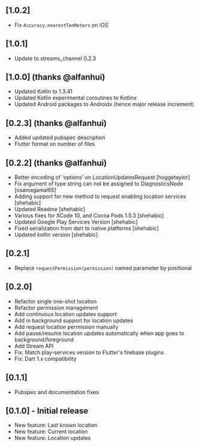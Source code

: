 ## [1.0.2]

- Fix `Accuracy.nearestTenMeters` on iOS

## [1.0.1]

- Update to streams_channel 0.2.3

## [1.0.0] (thanks @alfanhui)

- Updated Kotlin to 1.3.41
- Updated Kotlin experimental coroutines to Kotlinx
- Updated Android packages to Androidx (hence major release increment)

## [0.2.3] (thanks @alfanhui)

- Added updated pubspec description
- Flutter format on number of files

## [0.2.2] (thanks @alfanhui)

- Better encoding of 'options' on LocationUpdatesRequest [hoggetaylor]
- Fix argument of type string can not be assigned to DiagnosticsNode [osamagamal65]
- Adding support for new method to request enabling location services [shehabic]
- Updated Readme [shehabic]
- Various fixes for XCode 10, and Cocoa Pods 1.5.3 [shehabic]
- Updated Google Play Services Version [shehabic]
- Fixed serialization from dart to native platforms [shehabic]
- Updated kotlin version [shehabic]

## [0.2.1]

- Replace `requestPermission(permission)` named parameter by positional

## [0.2.0]

- Refactor single one-shot location
- Refactor permission management
- Add continuous location updates support
- Add in background support for location updates
- Add request location permission manually
- Add pause/resume location updates automatically when app goes to background/foreground
- Add Stream API
- Fix: Match play-services version to Flutter's firebase plugins
- Fix: Dart 1.x compatibility

## [0.1.1]

- Pubspec and documentation fixes

## [0.1.0] - Initial release

- New feature: Last known location
- New feature: Current location
- New feature: Location updates
